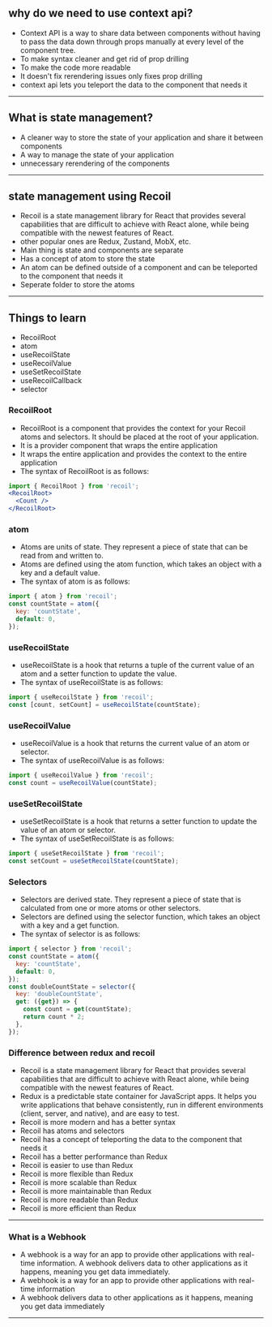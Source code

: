 ## why do we need to use context api?
- Context API is a way to share data between components without having to pass the data down through props manually at every level of the component tree.
- To make syntax cleaner and get rid of prop drilling
- To make the code more readable
- It doesn't fix rerendering issues only fixes prop drilling
- context api lets you teleport the data to the component that needs it

---


## What is state management?
- A cleaner way to store the state of your application and share it between components
- A way to manage the state of your application
- unnecessary rerendering of the components

---

## state management using Recoil
- Recoil is a state management library for React that provides several capabilities that are difficult to achieve with React alone, while being compatible with the newest features of React.
- other popular ones are Redux, Zustand, MobX, etc.
- Main thing is state and components are separate
- Has a concept of atom to store the state
- An atom can be defined outside of a component and can be teleported to the component that needs it
- Seperate folder to store the atoms

---
## Things to learn
- RecoilRoot
- atom
- useRecoilState
- useRecoilValue
- useSetRecoilState
- useRecoilCallback
- selector

### RecoilRoot
- RecoilRoot is a component that provides the context for your Recoil atoms and selectors. It should be placed at the root of your application.
- It is a provider component that wraps the entire application
- It wraps the entire application and provides the context to the entire application
- The syntax of RecoilRoot is as follows: 
```jsx
import { RecoilRoot } from 'recoil';
<RecoilRoot>
  <Count />
</RecoilRoot>
```

### atom
- Atoms are units of state. They represent a piece of state that can be read from and written to.
- Atoms are defined using the atom function, which takes an object with a key and a default value.
- The syntax of atom is as follows:
```jsx
import { atom } from 'recoil';
const countState = atom({
  key: 'countState',
  default: 0,
});
```

### useRecoilState
- useRecoilState is a hook that returns a tuple of the current value of an atom and a setter function to update the value.
- The syntax of useRecoilState is as follows:
```jsx
import { useRecoilState } from 'recoil';
const [count, setCount] = useRecoilState(countState);
```

### useRecoilValue
- useRecoilValue is a hook that returns the current value of an atom or selector.
- The syntax of useRecoilValue is as follows:
```jsx
import { useRecoilValue } from 'recoil';
const count = useRecoilValue(countState);
```

### useSetRecoilState
- useSetRecoilState is a hook that returns a setter function to update the value of an atom or selector.
- The syntax of useSetRecoilState is as follows:
```jsx
import { useSetRecoilState } from 'recoil';
const setCount = useSetRecoilState(countState);
```


### Selectors
- Selectors are derived state. They represent a piece of state that is calculated from one or more atoms or other selectors.
- Selectors are defined using the selector function, which takes an object with a key and a get function.
- The syntax of selector is as follows:
```jsx 
import { selector } from 'recoil';
const countState = atom({
  key: 'countState',
  default: 0,
});
const doubleCountState = selector({
  key: 'doubleCountState',
  get: ({get}) => {
    const count = get(countState);
    return count * 2;
  },
});
```

### Difference between redux and recoil
- Recoil is a state management library for React that provides several capabilities that are difficult to achieve with React alone, while being compatible with the newest features of React.
- Redux is a predictable state container for JavaScript apps. It helps you write applications that behave consistently, run in different environments (client, server, and native), and are easy to test.
- Recoil is more modern and has a better syntax
- Recoil has atoms and selectors
- Recoil has a concept of teleporting the data to the component that needs it
- Recoil has a better performance than Redux
- Recoil is easier to use than Redux
- Recoil is more flexible than Redux
- Recoil is more scalable than Redux
- Recoil is more maintainable than Redux
- Recoil is more readable than Redux
- Recoil is more efficient than Redux

---
 ### What is a Webhook
- A webhook is a way for an app to provide other applications with real-time information. A webhook delivers data to other applications as it happens, meaning you get data immediately.
- A webhook is a way for an app to provide other applications with real-time information
- A webhook delivers data to other applications as it happens, meaning you get data immediately

---


